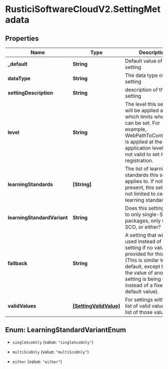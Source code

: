 # RusticiSoftwareCloudV2.SettingMetadata

## Properties
Name | Type | Description | Notes
------------ | ------------- | ------------- | -------------
**_default** | **String** | Default value of this setting | [optional] 
**dataType** | **String** | The data type of this setting | [optional] 
**settingDescription** | **String** | description of this setting | [optional] 
**level** | **String** | The level this setting will be applied at, which limits where it can be set. For example, WebPathToContentRoot is applied at the application level, so it&#39;s not valid to set it for a registration. | [optional] 
**learningStandards** | **[String]** | The list of learning standards this setting applies to. If not present, this setting is not limited to certain learning standards. | [optional] 
**learningStandardVariant** | **String** | Does this setting apply to only single-SCO packages, only multi-SCO, or either? | [optional] [default to &#39;either&#39;]
**fallback** | **String** | A setting that will be used instead of this setting if no value is provided for this setting (This is similar to a default, except that the the value of another setting is being used instead of a fixed default value). | [optional] 
**validValues** | [**[SettingValidValue]**](SettingValidValue.md) | For settings with a fixed list of valid values, the list of those values | [optional] 


<a name="LearningStandardVariantEnum"></a>
## Enum: LearningStandardVariantEnum


* `singleScoOnly` (value: `"singleScoOnly"`)

* `multiScoOnly` (value: `"multiScoOnly"`)

* `either` (value: `"either"`)




